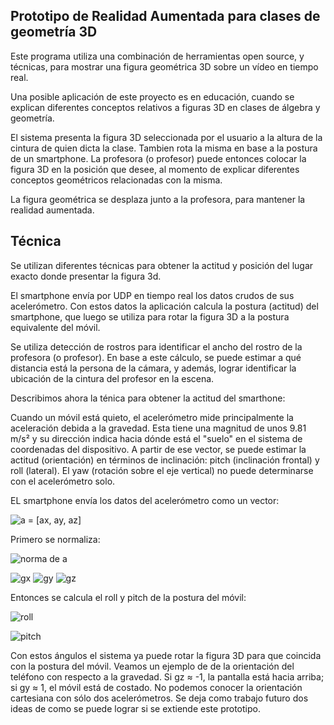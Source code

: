 
Prototipo de Realidad Aumentada para clases de geometría 3D
-------------------------------------------------------------------

Este programa utiliza una combinación de herramientas open source, y técnicas, 
para mostrar una figura geométrica 3D sobre un vídeo en tiempo real.

Una posible aplicación de este proyecto es en educación, cuando 
se explican diferentes conceptos relativos a figuras 3D en clases 
de álgebra y geometría.

El sistema presenta la figura 3D seleccionada por el usuario a la 
altura de la cintura de quien dicta la clase. Tambien rota
la misma en base a la postura de un smartphone. La profesora (o profesor)
puede entonces colocar la figura 3D en la posición que desee, al momento
de explicar diferentes conceptos geométricos relacionadas con la misma.

La figura geométrica se desplaza junto a la profesora, para mantener
la realidad aumentada.


Técnica
-------

Se utilizan diferentes técnicas para obtener la actitud y posición 
del lugar exacto donde presentar la figura 3d.

El smartphone envía por UDP en tiempo real los datos crudos de sus acelerómetro.
Con estos datos la aplicación calcula la postura (actitud) del smartphone,
que luego se utiliza para rotar la figura 3D a la postura equivalente
del móvil.

Se utiliza detección de rostros para identificar el ancho del rostro
de la profesora (o profesor). En base a este cálculo, se puede estimar
a qué distancia está la persona de la cámara, y además, lograr identificar
la ubicación de la cintura del profesor en la escena.

Describimos ahora la ténica para obtener la actitud del smarthone:

Cuando un móvil está quieto, el acelerómetro mide principalmente la aceleración debida a la gravedad. Esta tiene una magnitud de unos 9.81 m/s² y su dirección indica hacia dónde está el "suelo" en el sistema de coordenadas del dispositivo. A partir de ese vector, se puede estimar la actitud (orientación) en términos de inclinación: pitch (inclinación frontal) y roll (lateral). El yaw (rotación sobre el eje vertical) no puede determinarse con el acelerómetro solo.

EL smartphone envía los datos del acelerómetro como un vector:

![a = [ax, ay, az]](https://latex.codecogs.com/png.image?\dpi%7B120%7D%20%5Cvec%7Ba%7D%20%3D%20%5Ba_x%2C%20a_y%2C%20a_z%5D)

Primero se normaliza:

![norma de a](https://latex.codecogs.com/png.image?\dpi%7B120%7D%20%5C%7C%5Cvec%7Ba%7D%5C%7C%20%3D%20%5Csqrt%7Ba_x%5E2%20%2B%20a_y%5E2%20%2B%20a_z%5E2%7D)

![gx](https://latex.codecogs.com/png.image?\dpi{120}g_x%20%3D%20\frac{a_x}{\|\vec{a}\|})
![gy](https://latex.codecogs.com/png.image?\dpi{120}g_y%20%3D%20\frac{a_y}{\|\vec{a}\|})
![gz](https://latex.codecogs.com/png.image?\dpi{120}g_z%20%3D%20\frac{a_z}{\|\vec{a}\|})

Entonces se calcula el roll y pitch de la postura del móvil: 

![roll](https://latex.codecogs.com/png.image?\dpi%7B120%7D%20roll%20%3D%20%5Carctan2%28g_y%2C%20g_z%29)

![pitch](https://latex.codecogs.com/png.image?\dpi%7B120%7D%20pitch%20%3D%20%5Carctan2%28-g_x%2C%20%5Csqrt%7Bg_y%5E2%20%2B%20g_z%5E2%7D%29)

Con estos ángulos el sistema ya puede rotar la figura 3D para que coincida
con la postura del móvil. Veamos un ejemplo de de la orientación del
teléfono con respecto a la gravedad. Si gz ≈ -1, la pantalla está hacia arriba; si gy ≈ 1, el móvil está de costado. 
No podemos conocer la orientación cartesiana con sólo dos acelerómetros. 
Se deja como trabajo futuro dos ideas de como se puede lograr si se extiende
este prototipo.


